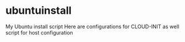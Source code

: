 # ubuntuinstall
My Ubuntu install script
Here are configurations for CLOUD-INIT as well script for host configuration


